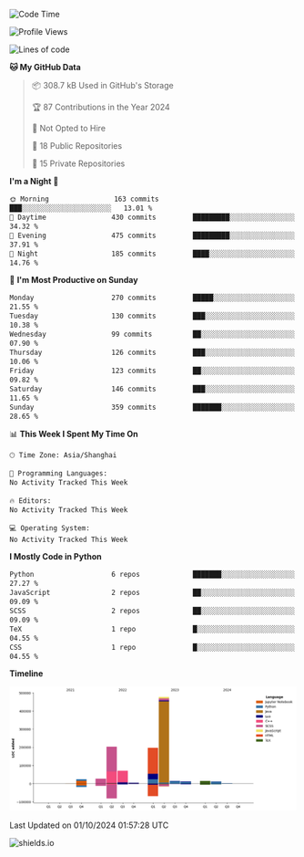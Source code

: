 <!--START_SECTION:waka-->
![Code Time](http://img.shields.io/badge/Code%20Time-427%20hrs%2041%20mins-blue)

![Profile Views](http://img.shields.io/badge/Profile%20Views-2-blue)

![Lines of code](https://img.shields.io/badge/From%20Hello%20World%20I%27ve%20Written-1.1%20million%20lines%20of%20code-blue)

**🐱 My GitHub Data** 

> 📦 308.7 kB Used in GitHub's Storage 
 > 
> 🏆 87 Contributions in the Year 2024
 > 
> 🚫 Not Opted to Hire
 > 
> 📜 18 Public Repositories 
 > 
> 🔑 15 Private Repositories 
 > 
**I'm a Night 🦉** 

```text
🌞 Morning                163 commits         ███░░░░░░░░░░░░░░░░░░░░░░   13.01 % 
🌆 Daytime                430 commits         █████████░░░░░░░░░░░░░░░░   34.32 % 
🌃 Evening                475 commits         █████████░░░░░░░░░░░░░░░░   37.91 % 
🌙 Night                  185 commits         ████░░░░░░░░░░░░░░░░░░░░░   14.76 % 
```
📅 **I'm Most Productive on Sunday** 

```text
Monday                   270 commits         █████░░░░░░░░░░░░░░░░░░░░   21.55 % 
Tuesday                  130 commits         ███░░░░░░░░░░░░░░░░░░░░░░   10.38 % 
Wednesday                99 commits          ██░░░░░░░░░░░░░░░░░░░░░░░   07.90 % 
Thursday                 126 commits         ███░░░░░░░░░░░░░░░░░░░░░░   10.06 % 
Friday                   123 commits         ██░░░░░░░░░░░░░░░░░░░░░░░   09.82 % 
Saturday                 146 commits         ███░░░░░░░░░░░░░░░░░░░░░░   11.65 % 
Sunday                   359 commits         ███████░░░░░░░░░░░░░░░░░░   28.65 % 
```


📊 **This Week I Spent My Time On** 

```text
🕑︎ Time Zone: Asia/Shanghai

💬 Programming Languages: 
No Activity Tracked This Week

🔥 Editors: 
No Activity Tracked This Week

💻 Operating System: 
No Activity Tracked This Week
```

**I Mostly Code in Python** 

```text
Python                   6 repos             ███████░░░░░░░░░░░░░░░░░░   27.27 % 
JavaScript               2 repos             ██░░░░░░░░░░░░░░░░░░░░░░░   09.09 % 
SCSS                     2 repos             ██░░░░░░░░░░░░░░░░░░░░░░░   09.09 % 
TeX                      1 repo              █░░░░░░░░░░░░░░░░░░░░░░░░   04.55 % 
CSS                      1 repo              █░░░░░░░░░░░░░░░░░░░░░░░░   04.55 % 
```



**Timeline**

![Lines of Code chart](https://raw.githubusercontent.com/kopp4/kopp4/main/assets/bar_graph.png)


 Last Updated on 01/10/2024 01:57:28 UTC
<!--END_SECTION:waka-->
![shields.io](https://img.shields.io/github/commit-activity/w/kopp4/kopp4?color=g&label=abusing%20bot&style=flat-square)
